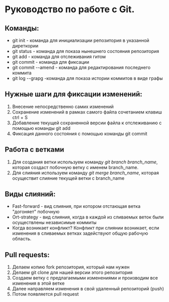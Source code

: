 # Руководство по работе с Git. 

## Команды:

* git init - команда для инициализации репозитория в указанной диреткории
* git status - команда для показа нынешнего состояния репозитория
* git add - команда для отслеживания гитом
* git commit - команда для фиксации
* git commit --amend - команда для редактирования последнего коммита
* git log --grapg -команда для показа истории коммитов в виде графы

## Нужные шаги для фиксации изменений:
1. Внесение непосредственно самих изменений
2. Сохранение изменений в рамках самого файла сочетанием клавиш ctrl + S
3. Добавление текущей сохраненной версии файла к отслеживанию с помощью команды git add
4. Фиксация данного состояния с помощью команды git commit

## Работа с ветками

1. Для создания ветки используем команду *git branch branch_name*, которая создаст побочную ветку с именем branch_name.
2. Для слияния используем команду *git merge branch_name*, которая осуществит слияние текущей ветки с branch_name

## Виды слияний:

* Fast-forward - вид слияния, при котором отстающая ветка "догоняет" побочную
* Ort-strategy - вид слияния, когда в каждой из сливаемых веток были осуществлены независимые коммиты
* Когда возникает конфликт? Конфликт при слиянии возникает, если изменения в сливаемых ветках задействуют общую рабочую область.

## Pull requests:
1. Делаем копию fork репозитория, который нам нужен
2. Делаем git clone для нашей версии этого репозитория
3. Создаем ветку с предлагаемыми изменениями и производим все изменения в этой ветке
4. Далее направляем изменения в свой удаленный репозиторий (push)
5. Потом появляется pull request